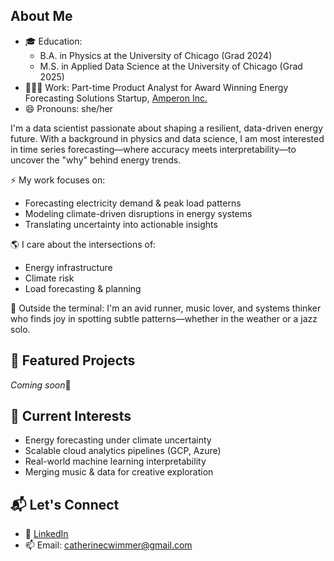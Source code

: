 ## About Me
- 🎓 Education:
  - B.A. in Physics at the University of Chicago (Grad 2024)
  - M.S. in Applied Data Science at the University of Chicago (Grad 2025)
- 👩🏻‍💼 Work: Part-time Product Analyst for Award Winning Energy Forecasting Solutions Startup, [Amperon Inc.](https://www.amperon.co/)
- 😄 Pronouns: she/her

I'm a data scientist passionate about shaping a resilient, data-driven energy future. With a background in physics and data science, I am most interested in time series forecasting—where accuracy meets interpretability—to uncover the "why" behind energy trends.

⚡ My work focuses on:
- Forecasting electricity demand & peak load patterns
- Modeling climate-driven disruptions in energy systems
- Translating uncertainty into actionable insights

🌎 I care about the intersections of:
- Energy infrastructure
- Climate risk
- Load forecasting & planning

🎵 Outside the terminal:
I'm an avid runner, music lover, and systems thinker who finds joy in spotting subtle patterns—whether in the weather or a jazz solo.

## 📂 Featured Projects
_Coming soon_🙉

## 🧠 Current Interests

- Energy forecasting under climate uncertainty
- Scalable cloud analytics pipelines (GCP, Azure)
- Real-world machine learning interpretability
- Merging music & data for creative exploration

## 📬 Let's Connect

- 💼 [LinkedIn](https://www.linkedin.com/in/catherine-wimmer/)
- 📫 Email: catherinecwimmer@gmail.com

<!--
**ccwimmer29/ccwimmer29** is a ✨ _special_ ✨ repository because its `README.md` (this file) appears on your GitHub profile.

| Project | Summary | Tech & Skills |
|--------|---------|---------------|
| 🔋 **Climate-Driven Load Forecasting** | Forecasted electricity demand incorporating temperature volatility and climate risk scenarios | Python, SARIMA, scikit-learn, pandas, Plotly |
| 🌡️ **Temperature Debiasing Model** | Corrected systematic prediction errors in weather-based forecasts, improving downstream energy models | Time series, statsmodels, SARIMAX, XGBoost |
| 📊 **FERC EQR Data Pipeline** | Cleaned and visualized wholesale electricity transactions to support utility sales targeting | BigQuery, SQL, Dataproc, GCP, Tableau |
| 🎧 **Data Sonification of Weather** | Translated real-time weather data into MIDI notes to explore harmony in natural systems | Python, MIDIUtil, APIs, Streaming |
| 🏃‍♀️ **Running + Weather Dashboard** | Correlated race performance and weather conditions to analyze climate impact on endurance | Streamlit, pandas, matplotlib |

Here are some ideas to get you started:

- 🔭 I’m currently working on a portfolio of projects to showcase my coding skills and passions
- 🌱 I’m currently learning how to forecast energy demand and socioeconomic impacts of climate change
- 💬 Ask me about running or music (specifically EDM and house)
- 📫 How to reach me: catherinecwimmer@gmail.com
- 😄 Pronouns: she/her
- ⚡ Fun fact: I am currently learning how to design synthesizers on MAX/MSP software
-->
